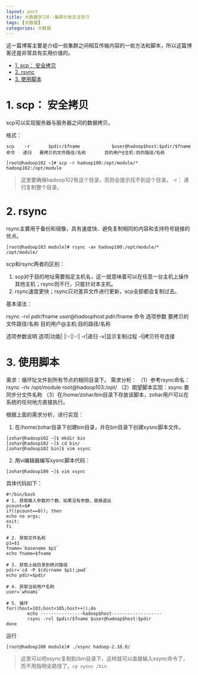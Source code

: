 ```yaml
---
layout: post
title: 大数据学习8--集群分发方法学习
tags: [大数据]
categories: 大数据
---
```


这一篇博客主要是介绍一些集群之间相互传输内容的一些方法和脚本，所以这篇博客还是非常具有实用价值的。

<!-- TOC -->

- [1. scp： 安全拷贝](#1-scp-安全拷贝)
- [2. rsync](#2-rsync)
- [3. 使用脚本](#3-使用脚本)

<!-- /TOC -->

# 1. scp： 安全拷贝

scp可以实现服务器与服务器之间的数据拷贝。

格式：
```
scp    -r       $pdir/$fname            $user@hadoop$host:$pdir/$fname
命令   递归   要拷贝的文件路径/名称       目的用户@主机:目的路径/名称
```


```
[root@hadoop102 ~]# scp -r hadoop100:/opt/module/* hadoop102:/opt/module
```
> 这里要确保hadoop102有这个目录，否则会提示找不到这个目录。
> -r： 递归复制整个目录。

# 2. rsync

rsync主要用于备份和镜像，具有速度快、避免复制相同的内容和支持符号链接的优点。

```
[root@hadoop103 module]# rsync -av hadoop100:/opt/module/* /opt/module/
```

scp和rsync两者的区别：

1. scp对于目的地址需要指定主机名，这一就意味着可以在任意一台主机上操作其他主机；rsync则不行，只能针对本主机。
2. rsync速度更快；rsync只对差异文件进行更新，scp全部都会复制过去。

基本语法：

rsync    -rvl       $pdir/$fname       $user@hadoop$host:$pdir/$fname
命令   选项参数   要拷贝的文件路径/名称    目的用户@主机:目的路径/名称

选项参数说明
选项|功能|
|:-:|:-:|
-r|递归
-v|显示复制过程
-l|拷贝符号连接


# 3. 使用脚本

需求：循环阯文件到所有节点的相同目录下。
需求分析：
        （1）参考rsync命名：rsync -rlv /opt/module root@hadoop103:/opt/
        （2）期望脚本实现：xsync 要同步分文件名称
        （3）在/home/zohar/bin目录下存放该脚本，zohar用户可以在系统的任何地方直接执行。

根据上面的需求分析，进行实现：

1. 在/home/zohar目录下创建bin目录，并在bin目录下创建xysnc脚本文件。
```
[zohar@hadoop102 ~]$ mkdir bin
[zohar@hadoop102 ~]$ cd bin/
[zohar@hadoop102 bin]$ vim xsync
```

2. 用vi编辑器编写xysnc脚本代码：

```
[zohar@hadoop100 ~]$ vim xsync 
```

具体代码如下：
```shell
#!/bin/bash
# 1. 获取输入参数的个数，如果没有参数，直接退出
pcount=$#
if((pcount==0)); then
echo no args;
exit;
fi

# 2. 获取文件名称
p1=$1
fname=`basename $p1`
echo fname=$fname

# 3. 获取上级目录到绝对路径
pdir=`cd -P $(dirname $p1);pwd`
echo pdir=$pdir

# 4. 获取当前用户名称
user=`whoami`

# 5. 循环
for((host=103;host<105;host++));do
        echo ----------------hadoop$host-------------------
        rsync -rvl $pdir/$fname $user@hadoop$host:$pdir
done
```

运行

```
[root@hadoop100 module]# ./xsync hadoop-2.10.0/
```
> 这里可以吧xsync复制到/bin目录下，这样就可以直接输入xsync命令了，而不用指明全路径了。`cp xysnc /bin`



